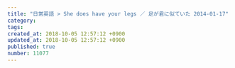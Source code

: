 ```yaml
---
title: "日常英語 > She does have your legs ／ 足が君に似ていた 2014-01-17"
category: 
tags: 
created_at: 2018-10-05 12:57:12 +0900
updated_at: 2018-10-05 12:57:12 +0900
published: true
number: 11077
---
```



